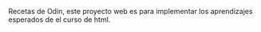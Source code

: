 Recetas de Odin, este proyecto web es para implementar los aprendizajes esperados de el curso de html.
